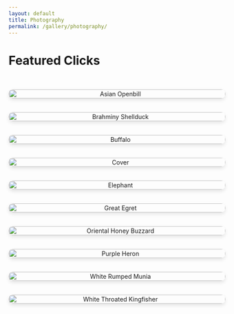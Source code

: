 ```yaml
---
layout: default
title: Photography
permalink: /gallery/photography/
---
```


# Featured Clicks

<div class="art-gallery">
  <div class="art-item" onclick="openLightbox('/assets/images/gallery/photography/asian_openbill.JPG', 'Asian Openbill')">
    <img src="/assets/images/gallery/photography/asian_openbill.JPG" alt="Asian Openbill">
  </div>
  <div class="art-item" onclick="openLightbox('/assets/images/gallery/photography/brahminy_shellduck.jpg', 'Brahminy Shellduck')">
    <img src="/assets/images/gallery/photography/brahminy_shellduck.jpg" alt="Brahminy Shellduck">
  </div>
  <div class="art-item" onclick="openLightbox('/assets/images/gallery/photography/buffalo.JPG', 'Buffalo')">
    <img src="/assets/images/gallery/photography/buffalo.JPG" alt="Buffalo">
  </div>
  <div class="art-item" onclick="openLightbox('/assets/images/gallery/photography/cover.JPG', 'Cover')">
    <img src="/assets/images/gallery/photography/cover.JPG" alt="Cover">
  </div>
  <div class="art-item" onclick="openLightbox('/assets/images/gallery/photography/elephant.JPG', 'Elephant')">
    <img src="/assets/images/gallery/photography/elephant.JPG" alt="Elephant">
  </div>
  <div class="art-item" onclick="openLightbox('/assets/images/gallery/photography/great_egret.jpeg', 'Great Egret')">
    <img src="/assets/images/gallery/photography/great_egret.jpeg" alt="Great Egret">
  </div>
  <div class="art-item" onclick="openLightbox('/assets/images/gallery/photography/oriental_honey_buzzard.JPG', 'Oriental Honey Buzzard')">
    <img src="/assets/images/gallery/photography/oriental_honey_buzzard.JPG" alt="Oriental Honey Buzzard">
  </div>
  <div class="art-item" onclick="openLightbox('/assets/images/gallery/photography/purple_heron.jpg', 'Purple Heron')">
    <img src="/assets/images/gallery/photography/purple_heron.jpg" alt="Purple Heron">
  </div>
  <div class="art-item" onclick="openLightbox('/assets/images/gallery/photography/white_rumped_munia.jpg', 'White Rumped Munia')">
    <img src="/assets/images/gallery/photography/white_rumped_munia.jpg" alt="White Rumped Munia">
  </div>
  <div class="art-item" onclick="openLightbox('/assets/images/gallery/photography/white_throated_kingfisher.jpg', 'White Throated Kingfisher')">
    <img src="/assets/images/gallery/photography/white_throated_kingfisher.jpg" alt="White Throated Kingfisher">
  </div>
</div>

<!-- Lightbox container -->
<div id="lightbox" class="lightbox">
  <span class="close" onclick="closeLightbox()">&times;</span>
  <img class="lightbox-content" id="lightbox-img">
  <p class="lightbox-caption" id="lightbox-caption"></p>
  <button class="prev" onclick="changeImage(-1)">&#10094;</button>
  <button class="next" onclick="changeImage(1)">&#10095;</button>
</div>

<style>
.art-gallery {
  display: grid;
  grid-template-columns: repeat(auto-fit, minmax(250px, 1fr));
  gap: 2rem;
  padding: 2rem 0;
}

.art-item {
  text-align: center;
  cursor: pointer;
}

.art-item img {
  width: 100%;
  height: auto;
  border-radius: 10px;
  box-shadow: 0 4px 8px rgba(0, 0, 0, 0.1);
  transition: transform 0.3s ease-in-out;
}

.art-item img:hover {
  transform: scale(1.05);
}

.lightbox {
  display: none;
  position: fixed;
  top: 0;
  left: 0;
  width: 100%;
  height: 100%;
  background-color: rgba(0, 0, 0, 0.8);
  justify-content: center;
  align-items: center;
  z-index: 1000;
  flex-direction: column;
}

.lightbox-content {
  max-width: 90%;
  max-height: 90%;
  border-radius: 10px;
}

.lightbox-caption {
  color: white;
  font-size: 1.2rem;
  margin-top: 1rem;
  text-align: center;
}

.close {
  position: absolute;
  top: 20px;
  right: 30px;
  font-size: 2rem;
  color: white;
  cursor: pointer;
}

.prev, .next {
  position: absolute;
  top: 50%;
  font-size: 2rem;
  color: white;
  background: none;
  border: none;
  cursor: pointer;
  padding: 10px;
}

.prev { left: 10%; }
.next { right: 10%; }
</style>

<script>
let currentImageIndex = 0;
let images = [];
let captions = [];

document.addEventListener('DOMContentLoaded', () => {
  images = Array.from(document.querySelectorAll('.art-item img')).map(img => img.src);
  captions = Array.from(document.querySelectorAll('.art-item img')).map(img => img.alt);
});

function openLightbox(imgSrc, caption) {
  currentImageIndex = images.indexOf(imgSrc);
  document.getElementById('lightbox-img').src = imgSrc;
  document.getElementById('lightbox-caption').textContent = caption;
  document.getElementById('lightbox').style.display = 'flex';
}

function closeLightbox() {
  document.getElementById('lightbox').style.display = 'none';
}

function changeImage(direction) {
  currentImageIndex += direction;
  if (currentImageIndex < 0) currentImageIndex = images.length - 1;
  if (currentImageIndex >= images.length) currentImageIndex = 0;
  document.getElementById('lightbox-img').src = images[currentImageIndex];
  document.getElementById('lightbox-caption').textContent = captions[currentImageIndex];
}
</script>
